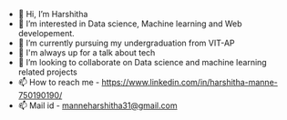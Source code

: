 - 👋 Hi, I’m Harshitha
- 👀 I’m interested in Data science, Machine learning and Web developement.
- 🌱 I’m currently pursuing my undergraduation from VIT-AP
- 🎯 I'm always up for a talk about tech
- 💞️ I’m looking to collaborate on Data science and machine learning related projects 
- 📫 How to reach me  - https://www.linkedin.com/in/harshitha-manne-750190190/
- 📫 Mail id - manneharshitha31@gmail.com

<!---
HarshithaManne23/HarshithaManne23 is a ✨ special ✨ repository because its `README.md` (this file) appears on your GitHub profile.
You can click the Preview link to take a look at your changes.
--->
